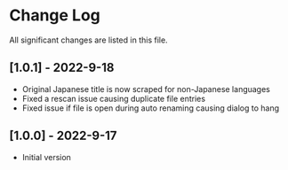 # Change Log
All significant changes are listed in this file.

## [1.0.1] - 2022-9-18

- Original Japanese title is now scraped for non-Japanese languages
- Fixed a rescan issue causing duplicate file entries
- Fixed issue if file is open during auto renaming causing dialog to hang

## [1.0.0] - 2022-9-17

- Initial version
